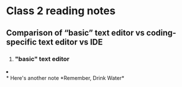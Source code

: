 # Class 2 reading notes

## Comparison of “basic” text editor vs coding-specific text editor vs IDE
1. ### "basic" text editor
<li></li> 
* Here's another note
*Remember, Drink Water*
